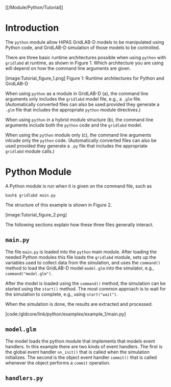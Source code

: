 [[/Module/Python/Tutorial]]


# Introduction

The `python` module allow HiPAS GridLAB-D models to be manipulated using Python code, and GridLAB-D simulation of those models to be controlled.

There are three basic runtime architectures possible when using `python` with `gridlabd` at runtime, as shown in Figure 1. Which architecture you are using will depend on how the command line arguments are given.

[image:Tutorial_figure_1.png]
Figure 1: Runtime architectures for Python and GridLAB-D

When using `python` as a module in GridLAB-D (a), the command line arguments only includes the `gridlabd` model file, e.g., a `.glm` file. (Automatically converted files can also be used provided they generate a `.glm` file that includes the appropriate `python` module directives.)

When using `python` in a hybrid module structure (b), the command line arguments include both the `python` code and the `gridlabd` model.

When using the `python` module only (c), the command line arguments inlcude only the `python` code. (Automatically converted files can also be used provided they generate a `.py` file that includes the appropriate `gridlabd` module calls.)


# Python Module

A Python module is run when it is given on the command file, such as

~~~
bash$ gridlabd main.py
~~~

The structure of this example is shown in Figure 2.

[image:Tutorial_figure_2.png]

The following sections explain how these three files generally interact.

## `main.py`

The file `main.py` is loaded into the `python` main module.  After loading the needed Python modules this file loads the `gridlabd` module, sets up the variables used to collect data from the simulation, and uses the `command()` method to load the GridLAB-D model `model.glm` into the simulator, e.g., `command("model.glm")`.

After the model is loaded using the `command()` method, the simulation can be started using the `start()` method.  The most common approach is to wait for the simulation to complete, e.g., using `start("wait")`.

When the simulation is done, the results are extracted and processed.

[code:/gldcore/link/python/examples/example_1/main.py]

## `model.glm`

The model loads the python module that implements that models event handlers. In this example there are two kinds of event handlers.  The first is the global event handler `on_init()` that is called when the simulation initializes.  The second is the object event handler `commit()` that is called whenever the object performs a `commit` operation.

## `handlers.py`

